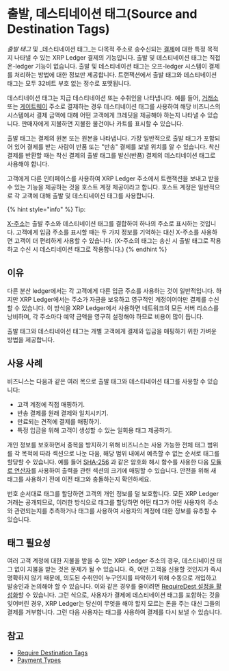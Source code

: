 # 출발, 데스티네이션 태그(Source and Destination Tags)

_출발 태그_ 및 _데스티네이션 태그_는 다목적 주소로 송수신되는 [결제](../../references/xrp-ledger/undefined-1/undefined-1/payment.md)에 대한 특정 목적지 나타낼 수 있는 XRP Ledger 결제의 기능입니다. 출발 및 데스티네이션 태그는 직접 온-ledger 기능이 없습니다. 출발 및 데스티네이션 태그는 오프-ledger 시스템이 결제를 처리하는 방법에 대한 정보만 제공합니다. 트랜잭션에서 출발 태그와 데스티네이션 태그는 모두 32비트 부호 없는 정수로 포맷됩니다.

데스티네이션 태그는 지급 데스티네이션 또는 수취인을 나타냅니다. 예를 들어, [거래소](../../use-cases/decentralized-finance/xrp-list-xrp-as-an-exchange.md) 또는 [게이트웨이](../../tutorials/xrp-ledger/undefined.md) 주소로 결제하는 경우 데스티네이션 태그를 사용하여 해당 비즈니스의 시스템에서 결제 금액에 대해 어떤 고객에게 크레딧을 제공해야 하는지 나타낼 수 있습니다. 판매자에게 지불하면 지불한 물건이나 카트를 표시할 수 있습니다.

출발 태그는 결제의 원본 또는 원본을 나타냅니다. 가장 일반적으로 출발 태그가 포함되어 있어 결제를 받는 사람이 반품 또는 "반송" 결제를 보낼 위치를 알 수 있습니다. 착신 결제를 반환할 때는 착신 결제의 출발 태그를 발신(반품) 결제의 데스티네이션 태그로 사용해야 합니다.

고객에게 다른 인터페이스를 사용하여 XRP Ledger 주소에서 트랜잭션을 보내고 받을 수 있는 기능을 제공하는 것을 호스트 계정 제공이라고 합니다. 호스트 계정은 일반적으로 각 고객에 대해 출발 및 데스티네이션 태그를 사용합니다.

{% hint style="info" %}
Tip:

[X-주소](https://xrpaddress.info/)는 출발 주소와 데스티네이션 태그를 결합하여 하나의 주소로 표시하는 것입니다. 고객에게 입금 주소를 표시할 때는 두 가지 정보를 기억하는 대신 X-주소를 사용하면 고객이 더 편리하게 사용할 수 있습니다. (X-주소의 태그는 송신 시 출발 태그로 작용하고 수신 시 데스티네이션 태그로 작용합니다.)
{% endhint %}

## 이유&#x20;

다른 분산 ledger에서는 각 고객에게 다른 입금 주소를 사용하는 것이 일반적입니다. 하지만 XRP Ledger에서는 주소가 자금을 보유하고 영구적인 계정이어야만 결제를 수신할 수 있습니다. 이 방식을 XRP Ledger에서 사용하면 네트워크의 모든 서버 리소스를 낭비하며, 각 주소마다 예약 금액을 영구히 설정해야 하므로 비용이 많이 듭니다.

출발 태그와 데스티네이션 태그는 개별 고객에게 결제와 입금을 매핑하기 위한 가벼운 방법을 제공합니다.

## 사용 사례&#x20;

비즈니스는 다음과 같은 여러 목으로 출발 태그와 데스티네이션 태그를 사용할 수 있습니다:

* 고객 계정에 직접 매핑하기.&#x20;
* 반송 결제를 원래 결제와 일치시키기.&#x20;
* 만료되는 견적에 결제를 매핑하기.&#x20;
* 특정 입금을 위해 고객이 생성할 수 있는 일회용 태그 제공하기.

개인 정보를 보호하면서 중복을 방지하기 위해 비즈니스는 사용 가능한 전체 태그 범위를 각 목적에 따라 섹션으로 나눈 다음, 해당 범위 내에서 예측할 수 없는 순서로 태그를 할당할 수 있습니다. 예를 들어 [SHA-256](https://en.wikipedia.org/wiki/SHA-2) 과 같은 암호화 해시 함수를 사용한 다음 [모듈로 연산자](https://en.wikipedia.org/wiki/Modulo\_operation)를 사용하여 출력을 관련 섹션의 크기에 매핑할 수 있습니다. 안전을 위해 새 태그를 사용하기 전에 이전 태그와 충돌하는지 확인하세요.

번호 순서대로 태그를 할당하면 고객의 개인 정보를 덜 보호합니다. 모든 XRP Ledger 거래는 공개되므로, 이러한 방식으로 태그를 할당하면 어떤 태그가 어떤 사용자의 주소와 관련되는지를 추측하거나 태그를 사용하여 사용자의 계정에 대한 정보를 유추할 수 있습니다.

## 태그 필요성&#x20;

여러 고객 계정에 대한 지불을 받을 수 있는 XRP Ledger 주소의 경우, 데스티네이션 태그 없이 지불을 받는 것은 문제가 될 수 있습니다. 즉, 어떤 고객을 신용할 것인지가 즉시 명확하지 않기 때문에, 의도된 수취인이 누구인지를 파악하기 위해 수동으로 개입하고 발송인과 논의해야 할 수 있습니다. 이와 같은 경우를 줄이려면 [RequireDest 설정을 활성화](../../tutorials/undefined-3/undefined-5.md)할 수 있습니다. 그런 식으로, 사용자가 결제에 데스티네이션 태그를 포함하는 것을 잊어버린 경우, XRP Ledger는 당신이 무엇을 해야 할지 모르는 돈을 주는 대신 그들의 결제를 거부합니다. 그런 다음 사용자는 태그를 사용하여 결제를 다시 보낼 수 있습니다.



## 참고 <a href="#see-also" id="see-also"></a>

* [Require Destination Tags](https://xrpl.org/require-destination-tags.html)
* [Payment Types](https://xrpl.org/payment-types.html)
